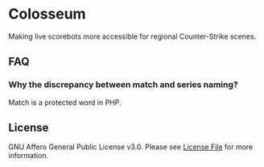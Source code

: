 # Colosseum

Making live scorebots more accessible for regional Counter-Strike scenes.

## FAQ

### Why the discrepancy between match and series naming?

Match is a protected word in PHP.

## License

GNU Affero General Public License v3.0. Please see [License File](LICENSE) for more information.
